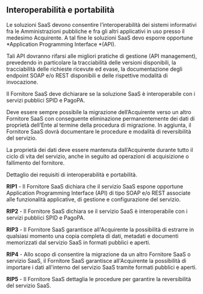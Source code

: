 ## Interoperabilità e portabilità

Le soluzioni SaaS devono consentire l’interoperabilità dei sistemi informativi
fra le Amministrazioni pubbliche e fra gli altri applicativi in uso presso il
medesimo Acquirente. A tal fine le soluzioni SaaS devo esporre opportune
*Application Programming Interface *(API).

Tali API dovranno rifarsi alle migliori pratiche di gestione (API management),
prevedendo in particolare la tracciabilità delle versioni disponibili, la
tracciabilità delle richieste ricevute ed evase, la documentazione degli
endpoint SOAP e/o REST disponibili e delle rispettive modalità di invocazione.

Il Fornitore SaaS deve dichiarare se la soluzione SaaS è interoperabile con i
servizi pubblici SPID e PagoPA.

Deve essere sempre possibile la migrazione dell’Acquirente verso un altro
Fornitore SaaS con conseguente eliminazione permanentemente dei dati di
proprietà dell’Ente al termine della procedura di migrazione. In aggiunta, il
Fornitore SaaS dovrà documentare le procedure e modalità di reversibilità del
servizio.

La proprietà dei dati deve essere mantenuta dall’Acquirente durante tutto il
ciclo di vita del servizio, anche in seguito ad operazioni di acquisizione o
fallimento del fornitore.

Dettaglio dei requisiti di interoperabilità e portabilità.

**RIP1** - Il Fornitore SaaS dichiara che il servizio SaaS espone opportune
Application Programming Interface (API) di tipo SOAP e/o REST associate alle
funzionalità applicative, di gestione e configurazione del servizio.

**RIP2** - Il Fornitore SaaS dichiara se il servizio SaaS è interoperabile con
i servizi pubblici SPID e PagoPA.

**RIP3** - Il Fornitore SaaS garantisce all'Acquirente la possibilità di
estrarre in qualsiasi momento una copia completa di dati, metadati e documenti
memorizzati dal servizio SaaS in formati pubblici e aperti.

**RIP4** - Allo scopo di consentire la migrazione da un altro Fornitore SaaS o
servizio SaaS, il Fornitore SaaS garantisce all'Acquirente la possibilità di
importare i dati all'interno del servizio SaaS tramite formati pubblici e
aperti.

**RIP5** - Il Fornitore SaaS dettaglia le procedure per garantire la
reversibilità del servizio SaaS.


